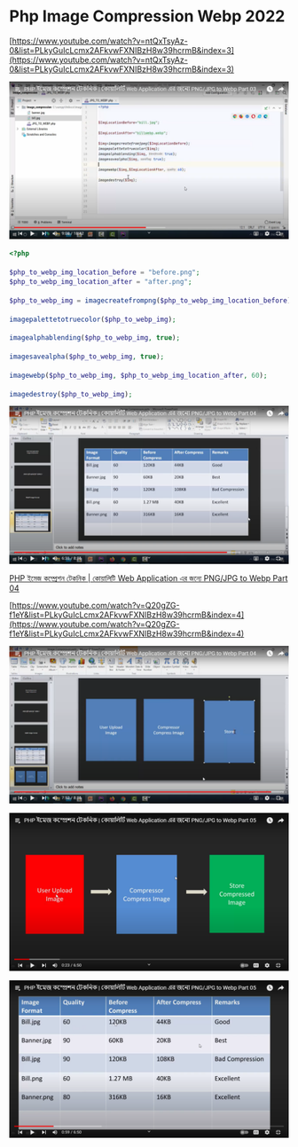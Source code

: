 # Php Image Compression Webp 2022

[https://www.youtube.com/watch?v=ntQxTsyAz-0&list=PLkyGuIcLcmx2AFkvwFXNIBzH8w39hcrmB&index=3](https://www.youtube.com/watch?v=ntQxTsyAz-0&list=PLkyGuIcLcmx2AFkvwFXNIBzH8w39hcrmB&index=3)

![Untitled](Untitled.png)

```php
<?php

$php_to_webp_img_location_before = "before.png";
$php_to_webp_img_location_after = "after.png";

$php_to_webp_img = imagecreatefrompng($php_to_webp_img_location_before);

imagepalettetotruecolor($php_to_webp_img);

imagealphablending($php_to_webp_img, true);

imagesavealpha($php_to_webp_img, true);

imagewebp($php_to_webp_img, $php_to_webp_img_location_after, 60);

imagedestroy($php_to_webp_img);
```

![Untitled](Untitled%201.png)

[PHP ইমেজ কম্প্রেশন টেকনিক | কোয়ালিটি Web Application এর জন্যে PNG/JPG to Webp Part 04](https://www.youtube.com/watch?v=Q20gZG-f1eY&list=PLkyGuIcLcmx2AFkvwFXNIBzH8w39hcrmB&index=4)

[https://www.youtube.com/watch?v=Q20gZG-f1eY&list=PLkyGuIcLcmx2AFkvwFXNIBzH8w39hcrmB&index=4](https://www.youtube.com/watch?v=Q20gZG-f1eY&list=PLkyGuIcLcmx2AFkvwFXNIBzH8w39hcrmB&index=4)

![Untitled](Untitled%202.png)

![Untitled](Untitled%203.png)

![Untitled](Untitled%204.png)